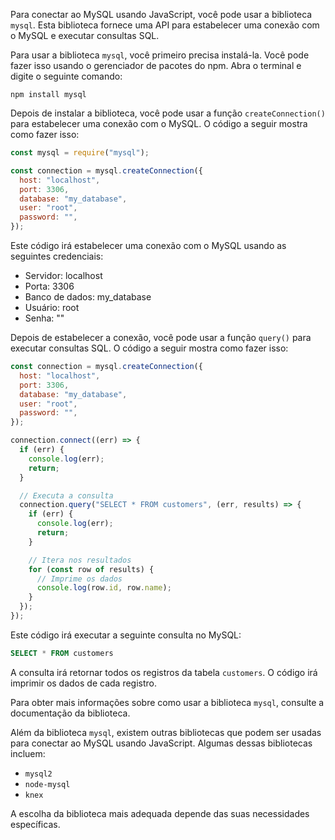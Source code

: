Para conectar ao MySQL usando JavaScript, você pode usar a biblioteca `mysql`. Esta biblioteca fornece uma API para estabelecer uma conexão com o MySQL e executar consultas SQL.

Para usar a biblioteca `mysql`, você primeiro precisa instalá-la. Você pode fazer isso usando o gerenciador de pacotes do npm. Abra o terminal e digite o seguinte comando:

```
npm install mysql
```

Depois de instalar a biblioteca, você pode usar a função `createConnection()` para estabelecer uma conexão com o MySQL. O código a seguir mostra como fazer isso:

```javascript
const mysql = require("mysql");

const connection = mysql.createConnection({
  host: "localhost",
  port: 3306,
  database: "my_database",
  user: "root",
  password: "",
});
```

Este código irá estabelecer uma conexão com o MySQL usando as seguintes credenciais:

* Servidor: localhost
* Porta: 3306
* Banco de dados: my_database
* Usuário: root
* Senha: ""

Depois de estabelecer a conexão, você pode usar a função `query()` para executar consultas SQL. O código a seguir mostra como fazer isso:

```javascript
const connection = mysql.createConnection({
  host: "localhost",
  port: 3306,
  database: "my_database",
  user: "root",
  password: "",
});

connection.connect((err) => {
  if (err) {
    console.log(err);
    return;
  }

  // Executa a consulta
  connection.query("SELECT * FROM customers", (err, results) => {
    if (err) {
      console.log(err);
      return;
    }

    // Itera nos resultados
    for (const row of results) {
      // Imprime os dados
      console.log(row.id, row.name);
    }
  });
});
```

Este código irá executar a seguinte consulta no MySQL:

```sql
SELECT * FROM customers
```

A consulta irá retornar todos os registros da tabela `customers`. O código irá imprimir os dados de cada registro.

Para obter mais informações sobre como usar a biblioteca `mysql`, consulte a documentação da biblioteca.

Além da biblioteca `mysql`, existem outras bibliotecas que podem ser usadas para conectar ao MySQL usando JavaScript. Algumas dessas bibliotecas incluem:

* `mysql2`
* `node-mysql`
* `knex`

A escolha da biblioteca mais adequada depende das suas necessidades específicas.